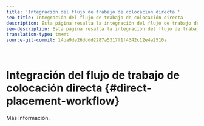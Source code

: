 ```yaml
---
title: 'Integración del flujo de trabajo de colocación directa '
seo-title: Integración del flujo de trabajo de colocación directa
description: Esta página resalta la integración del flujo de trabajo de colocación directa.
seo-description: Esta página resalta la integración del flujo de trabajo de colocación directa.
translation-type: tm+mt
source-git-commit: 14ba9de26dddd2287a5317f1f4342c12e4a2510a

---
```



# Integración del flujo de trabajo de colocación directa {#direct-placement-workflow}

Más información.